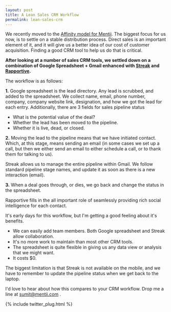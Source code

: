 ```yaml
---
layout: post
title: A Lean Sales CRM Workflow
permalink: lean-sales-crm
---
```


We recently moved to the [Affinity model for Mentii](https://mentii.com/organizations). The biggest focus for us now, is to settle on a stable distribution process. Direct sales is an important element of it, and it&nbsp;<span>will give us a better idea of our cost of customer acquisition.&nbsp;</span><span>Finding a good CRM tool to help us do that is critical.&nbsp;</span>

**After looking at a number of sales CRM tools, we settled down on a combination of Google Spreadsheet + Gmail enhanced with&nbsp;[Streak](http://streak.com)&nbsp;and [Rapportive](http://rapportive.com).**

<span>The workflow is as follows:</span>

<span>**1.** Google spreadsheet is the lead directory. Any lead is scrubbed, and added to the spreadsheet. We collect name, email, phone number, company, company website link, designation, and how we got the lead for each entry. Additionally, t</span><span>here are 3 fields for sales pipeline status </span>

*   <span>What is the potential value of the deal?</span>
*   <span>Whether the lead has been moved to the pipeline.</span>
*   <span>Whether it is live, dead, or closed.&nbsp;</span>

<span>**2.** Moving the lead to the pipeline means that we have initiated contact. Which, at this stage, means sending an email (in some cases we set up a call, but then we either send an email to either schedule a call, or to thank them for talking to us).&nbsp;</span>

<span>Streak allows us to manage the entire pipeline within Gmail. We follow standard pipeline stage names, and update it as soon as there is a new interaction (email).&nbsp;</span>

**3.** When a deal&nbsp;goes through, or dies, we go back and change the status in the spreadsheet.&nbsp;

Rapportive fills in the all important role of seamlessly providing rich social intelligence for each contact.

It's early days for this workflow, but I'm getting a good feeling about it's benefits.

*   We can easily add team members. Both Google spreadsheet and Streak allow collaboration.
*   It's no more work to maintain than most other CRM tools.
*   The spreadsheet is quite flexible in giving us any data view or analysis that we might want.
*   <span>It costs $0.</span>

The biggest limitation is that Streak is not available on the mobile, and we have to remember to update the pipeline status when we get back to the laptop.&nbsp;

I'd love to hear about how this compares to your CRM workflow. Drop me a line at [sumit@mentii.com](mailto:sumit@mentii.com)&nbsp;.

{% include twitter_plug.html %}

